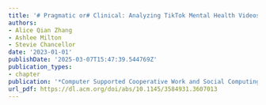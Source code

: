```yaml
---
title: '# Pragmatic or# Clinical: Analyzing TikTok Mental Health Videos'
authors:
- Alice Qian Zhang
- Ashlee Milton
- Stevie Chancellor
date: '2023-01-01'
publishDate: '2025-03-07T15:47:39.544769Z'
publication_types:
- chapter
publication: '*Computer Supported Cooperative Work and Social Computing*'
url_pdf: https://dl.acm.org/doi/abs/10.1145/3584931.3607013
---
```

